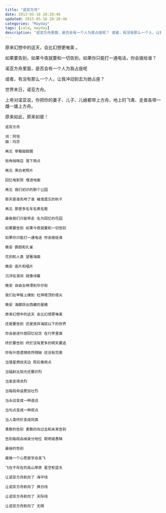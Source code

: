 ```yaml
---
title: "诺亚方舟"
date: 2013-05-16 20:20:46
updated: 2015-05-16 20:20:46
categories: "Mayday"
tags: [calm, mayday]
description: "诺亚方舟里面，是否会有一个人为我占座呢？ 或者，有没有那么一个人，让我冲动到去为她占座？"
---
```


原来幻想中的这天，会比幻想更唯美 。

如果要告别，如果今夜就要和一切告别，如果你只能打一通电话，你会拨给谁？

诺亚方舟里面，是否会有一个人为我占座呢

或者，有没有那么一个人，让我冲动到去为她占座？

世界末日，诺亚方舟。

上帝对诺亚说，你把你的妻子、儿子、儿媳都带上方舟，地上的飞禽、走兽各带一雌一雄上方舟。

原来如此，原来如彼！

```
诺亚方舟

词：阿信 
曲：玛莎

再见 草莓甜甜圈 

街角咖啡店 落下雨点

再见 黑白老照片

回忆电影院 埋进地面 

再见 我们初识的那个公园

那天是谁先吻了谁 被谁遗忘的秋千 

再见 那麼多名车名表名鞋 

最後我们只能带走 名为回忆的花园 

如果要告别 如果今夜就要和一切告别 

如果你只能打一通电话 你会拨给谁 

晚安 鹦鹉和孔雀 

花豹和人类 望著海面 

晚安 底片和唱片 

沉浮在浪间 就像诗篇 

晚安 自由女神漂到华尔街 

我们在甲板上摸到 杜拜塔顶的塔尖 

晚安 海豚跃出西藏的屋檐 

原来幻想中的这天 会比幻想更唯美 

还是要告别 还是放弃海拔以下的世界 

你会装进什麼回忆纪念 在行李里面 

终於要告别 终於没有更多的明天要追 

你有什麼遗憾依然残缺 还没有完美 

当彗星燃烧天边 陨石像雨点 

当辐射比阳光还要炽烈 

当爱变得浓烈 

当每段命运更加壮烈 

当永远变成一种遥远 

当句点变成一种观点 

当人类终於变成同类 

勇敢的告别 勇敢的向过去和未来告别 

告别每段血缘身分地位 聪明或愚昧 

最後的告别 

最後一个心愿是学会高飞 

飞在不存在的高山草原 星空和蓝天 

让诺亚方舟航向了 海平线 

让诺亚方舟航向了 换日线 

让诺亚方舟航向了 天际线 

让诺亚方舟航向了 无限
```

